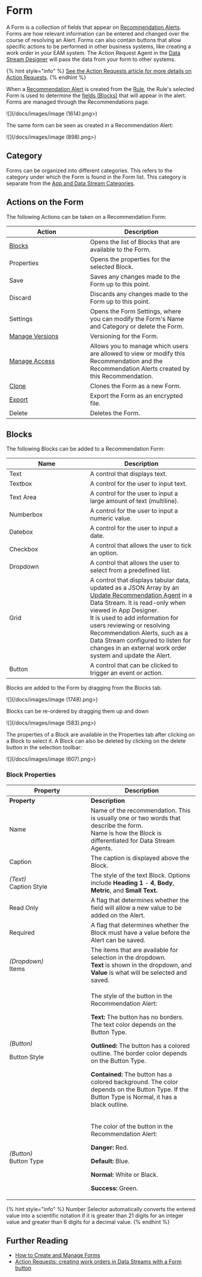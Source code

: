 # Form

A Form is a collection of fields that appear on [Recommendation Alerts](recommendation-alert.md). Forms are how relevant information can be entered and changed over the course of resolving an Alert. Forms can also contain buttons that allow specific actions to be performed in other business systems, like creating a work order in your EAM system. The Action Request Agent in the [Data Stream Designer](../data-stream/) will pass the data from your form to other systems.&#x20;

{% hint style="info" %}
[See the Action Requests article for more details on Action Requests](action-requests.md).
{% endhint %}

When a [Recommendation Alert](recommendation-alert.md) is created from the [Rule](rule.md), the Rule's selected Form is used to determine the [fields (Blocks)](form.md#blocks) that will appear in the alert. Forms are managed through the Recommendations page.

![](/docs/images/image (1614).png>)

The same form can be seen as created in a Recommendation Alert:

![](/docs/images/image (898).png>)

## Category

Forms can be organized into different categories. This refers to the category under which the Form is found in the Form list. This category is separate from the [App and Data Stream Categories](../category.md).

## Actions on the Form

The following Actions can be taken on a Recommendation Form:

<table><thead><tr><th width="199">Action</th><th>Description</th></tr></thead><tbody><tr><td><a href="form.md#blocks">Blocks</a></td><td>Opens the list of Blocks that are available to the Form.</td></tr><tr><td>Properties</td><td>Opens the properties for the selected Block.</td></tr><tr><td>Save</td><td>Saves any changes made to the Form up to this point.</td></tr><tr><td>Discard</td><td>Discards any changes made to the Form up to this point.</td></tr><tr><td>Settings</td><td>Opens the Form Settings, where you can modify the Form's Name and Category or delete the Form.</td></tr><tr><td><a href="../version.md">Manage Versions</a></td><td>Versioning for the Form.</td></tr><tr><td><a href="../manage-access.md">Manage Access</a></td><td>Allows you to manage which users are allowed to view or modify this Recommendation and the Recommendation Alerts created by this Recommendation.</td></tr><tr><td><a href="../../how-tos/import-export-and-clone.md">Clone</a></td><td>Clones the Form as a new Form.</td></tr><tr><td><a href="../../how-tos/import-export-and-clone.md#exporting">Export</a></td><td>Export the Form as an encrypted file.</td></tr><tr><td>Delete</td><td>Deletes the Form.</td></tr></tbody></table>

## Blocks

The following Blocks can be added to a Recommendation Form:

<table><thead><tr><th width="199">Name</th><th>Description</th></tr></thead><tbody><tr><td>Text</td><td>A control that displays text.</td></tr><tr><td>Textbox</td><td>A control for the user to input text.</td></tr><tr><td>Text Area</td><td>A control for the user to input a large amount of text (multiline).</td></tr><tr><td>Numberbox</td><td>A control for the user to input a numeric value.</td></tr><tr><td>Datebox</td><td>A control for the user to input a date.</td></tr><tr><td>Checkbox</td><td>A control that allows the user to tick an option.</td></tr><tr><td>Dropdown</td><td>A control that allows the user to select from a predefined list.</td></tr><tr><td>Grid</td><td>A control that displays tabular data, updated as a JSON Array by an <a href="https://app.gitbook.com/o/-MZASoMaVZCmWsNG58Xo/s/Qz0ceH45a6636grK7ci0/">Update Recommendation Agent</a> in a Data Stream. It is read-only when viewed in App Designer. <br>It is used to add information for users reviewing or resolving Recommendation Alerts, such as a Data Stream configured to listen for changes in an external work order system and update the Alert.</td></tr><tr><td>Button</td><td>A control that can be clicked to trigger an event or action.</td></tr></tbody></table>

Blocks are added to the Form by dragging from the Blocks tab.

![](/docs/images/image (1748).png>)

Blocks can be re-ordered by dragging them up and down

![](/docs/images/image (583).png>)

The properties of a Block are available in the Properties tab after clicking on a Block to select it. A Block can also be deleted by clicking on the delete button in the selection toolbar:

![](/docs/images/image (607).png>)

### Block Properties

<table data-header-hidden><thead><tr><th width="201">Property</th><th>Description</th></tr></thead><tbody><tr><td><strong>Property</strong></td><td><strong>Description</strong></td></tr><tr><td>Name</td><td>Name of the recommendation. This is usually one or two words that describe the form.<br>Name is how the Block is differentiated for Data Stream Agents.</td></tr><tr><td>Caption</td><td>The caption is displayed above the Block.</td></tr><tr><td><em>(Text)</em><br>Caption Style</td><td>The style of the text Block. Options include <strong>Heading 1</strong> - <strong>4</strong>, <strong>Body</strong>, <strong>Metric</strong>, and <strong>Small Text.</strong></td></tr><tr><td>Read Only</td><td>A flag that determines whether the field will allow a new value to be added on the Alert.</td></tr><tr><td>Required</td><td>A flag that determines whether the Block must have a value before the Alert can be saved.</td></tr><tr><td><em>(Dropdown)</em> <br>Items</td><td>The items that are available for selection in the dropdown. <br><strong>Text</strong> is shown in the dropdown, and <strong>Value</strong> is what will be selected and saved. </td></tr><tr><td><p><em>(Button)</em></p><p>Button Style</p></td><td><p>The style of the button in the Recommendation Alert:</p><p><strong>Text:</strong> The button has no borders. The text color depends on the Button Type.</p><p><strong>Outlined:</strong> The button has a colored outline. The border color depends on the Button Type.</p><p><strong>Contained:</strong> The button has a colored background. The color depends on the Button Type. If the Button Type is Normal, it has a black outline. </p></td></tr><tr><td><em>(Button)</em><br>Button Type</td><td><p>The color of the button in the Recommendation Alert:</p><p><strong>Danger:</strong> Red.</p><p><strong>Default:</strong> Blue.</p><p><strong>Normal:</strong> White or Black.</p><p><strong>Success:</strong> Green.</p></td></tr></tbody></table>

{% hint style="info" %}
Number Selector automatically converts the entered value into a scientific notation if it is greater than 21 digits for an integer value and greater than 6 digits for a decimal value.
{% endhint %}

## Further Reading

* [How to Create and Manage Forms](../../how-tos/recommendations/manage-forms.md)
* [Action Requests: creating work orders in Data Streams with a Form button](action-requests.md)



